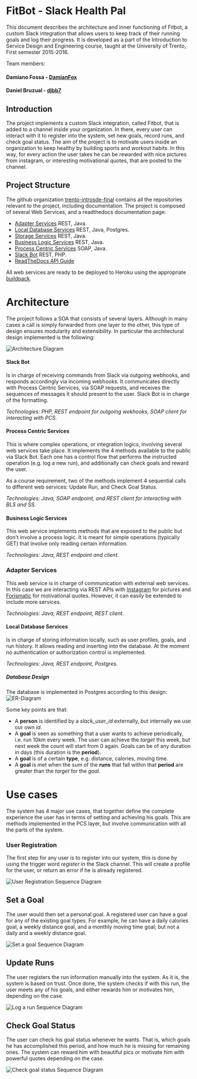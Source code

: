 # FitBot - Slack Health Pal

This document describes the architecture and inner functioning of Fitbot, a
custom Slack integration that allows users to keep track of their running goals
and log their progress. It is developed as a part of the Introduction to Service
Design and Engineering course, taught at the University of Trento, First
semester 2015-2016.

Team members:
####  Damiano Fossa - [DamianFox](https://github.com/damianfox)
#### Daniel Bruzual - [djbb7](https://github.com/djbb7)

## Introduction

The project implements a custom Slack integration, called Fitbot, that
is added to a channel inside your organization. In there, every user
can interact with it to register into the system, set new goals, record
runs, and check goal status. The aim of the project is to motivate
users inside an organization to keep healthy by building sports and
workout habits. In this way, for every action the user takes he can
be rewarded with nice pictures from instagram, or interesting
motivational quotes, that are posted to the channel.

## Project Structure

The github organization [trento-introsde-final](https://github.com/trento-introsde-final) contains all the repositories relevant to the project, including documentation. The project is composed of several Web Services, and a readthedocs documentation page:

* [Adapter Services](https://github.com/trento-introsde-final/adapter-services) REST, Java.
* [Local Database Services](https://github.com/trento-introsde-final/local-database-services) REST, Java, Postgres.
* [Storage Services](https://github.com/trento-introsde-final/storage-services) REST, Java.
* [Business Logic Services](https://github.com/trento-introsde-final/business-logic-services) REST, Java.
* [Process Centric Services](https://github.com/trento-introsde-final/process-centric-services) SOAP, Java.
* [Slack Bot](https://github.com/trento-introsde-final/slack-bot) REST, PHP.
* [ReadTheDocs API Guide](http://trento-introsde-final.readthedocs.org/en/latest/)

All web services are ready to be deployed to Heroku using the appropriate [buildpack](https://github.com/IntroSDE/heroku-buildpack-ant).

# Architecture

The project follows a SOA that consists of several layers. Although in many cases a call is simply forwarded from one layer to the other, this type of design ensures modularity and extensibility. In particular the architectural design implemented is the following:

![Architecture Diagram](https://raw.githubusercontent.com/trento-introsde-final/documentation/master/images/architecture.png)

#### Slack Bot

Is in charge of receiving commands from Slack via outgoing webhooks, and responds accordingly via incoming webhooks. It communicates directly with Process Centric Services, via SOAP requests, and receives the sequences of messages it should present to the user. Slack Bot is in charge of the formatting.

*Technologies: PHP, REST endpoint for outgoing wekhooks, SOAP client for interacting with PCS.*

#### Process Centric Services

This is where complex operations, or integration logics, involving several web services take place. It implements the 4 methods available to the public via Slack Bot. Each one has a control flow that performs the instructed operation (e.g. log a new run), and additionally can check goals and reward the user.

As a course requirement, two of the methods implement 4 sequential calls to different web services: Update Run, and Check Goal Status.

*Technologies: Java, SOAP endpoint, and REST client for interacting with BLS and SS.*

#### Business Logic Services

This web service implements methods that are exposed to the public but don't involve a process logic. It is meant for simple operations (typically GET) that involve only reading certain information.

*Technologies: Java, REST endpoint and client.*

### Adapter Services

This web service is in charge of communication with external web services. In this case we are interacting via REST APIs with [Instagram](https://www.instagram.com/developer/) for pictures and [Forismatic](http://forismatic.com/en/) for motivational quotes. However, it can easily be extended to include more services.

*Technologies: Java, REST endpoint, REST client.*

#### Local Database Services

Is in charge of storing information locally, such as user profiles, goals, and run history. It allows reading and inserting into the database. At the moment no authentication or authorization control is implemented.

*Technologies: Java, REST endpoint, Postgres.*

##### Database Design

The database is implemented in Postgres according to this design:
![ER-Diagram](https://raw.githubusercontent.com/trento-introsde-final/documentation/master/images/ER_diagram.png)

Some key points are that:
* A __person__ is identified by a *slack_user_id* externally, but internally we use our own *id*.
* A __goal__ is seen as something that a user wants to achieve periodically, i.e. run 10km every week. The user can achieve the *target* this week, but next week the count will start from 0 again. Goals can be of any duration in days (this duration is the __period__).
* A __goal__ is of a certain __type__, e.g. distance, calories, moving time.
* A __goal__ is met when the sum of the __runs__ that fall within that __period__ are greater than the *target* for the _goal_.


# Use cases

The system has 4 major use cases, that together define the complete experience the user has in terms of setting and achieving his goals. This are methods implemented in the PCS layer, but involve communication with all the parts of the system.

### User Registration

The first step for any user is to register into our system, this is done by using the trigger word *register* in the Slack channel. This will create a profile for the user, or return an error if he is already registered.

![User Registration Sequence Diagram](https://raw.githubusercontent.com/trento-introsde-final/documentation/master/images/slack_user_register.png)

## Set a Goal

The user would then set a personal goal. A registered user can have a goal for any of the existing goal types. For example, he can have a daily calories goal, a weekly distance goal, and a monthly moving time goal; but not a daily and a weekly distance goal.

![Set a goal Sequence Diagram](https://raw.githubusercontent.com/trento-introsde-final/documentation/master/images/slack_set_goal.png)

## Update Runs

The user registers the run information manually into the system. As it is, the system is based on trust. Once done, the system checks if with this run, the user meets any of his goals, and either rewards him or motivates him, depending on the case.

![Log a run Sequence Diagram](https://raw.githubusercontent.com/trento-introsde-final/documentation/master/images/slack_update_run.png)

## Check Goal Status

The user can check his goal status whenever he wants. That is, which goals he has accomplished this period, and how much he is missing for remaining ones. The system can reward him with beautiful pics or motivate him with powerful quotes depending on the case.

![Check goal status Sequence Diagram](https://raw.githubusercontent.com/trento-introsde-final/documentation/master/images/slack_check_goal_status.png)
